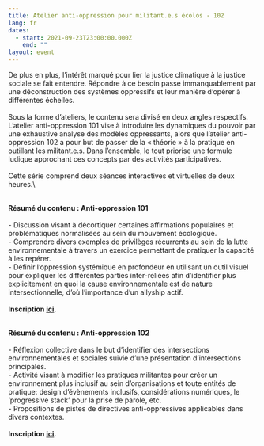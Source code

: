 ```yaml
---
title: Atelier anti-oppression pour militant.e.s écolos - 102
lang: fr
dates:
  - start: 2021-09-23T23:00:00.000Z
    end: ""
layout: event
---
```

De plus en plus, l’intérêt marqué pour lier la justice climatique à la justice sociale se fait entendre. Répondre à ce besoin passe immanquablement par une déconstruction des systèmes oppressifs et leur manière d’opérer à différentes échelles.\
\
Sous la forme d’ateliers, le contenu sera divisé en deux angles respectifs. L’atelier anti-oppression 101 vise à introduire les dynamiques du pouvoir par une exhaustive analyse des modèles oppressants, alors que l’atelier anti-oppression 102 a pour but de passer de la « théorie​​​​​​​ » à la pratique en outillant les militant.e.s. Dans l’ensemble, le tout priorise une formule ludique approchant ces concepts par des activités participatives.\
\
Cette série comprend deux séances interactives et virtuelles de deux heures.\

\
**Résumé du contenu : Anti-oppression 101**\
\
\- Discussion visant à décortiquer certaines affirmations populaires et problématiques normalisées au sein du mouvement écologique.\
\- Comprendre divers exemples de privilèges récurrents au sein de la lutte environnementale à travers un exercice permettant de pratiquer la capacité à les repérer.\
\- Définir l’oppression systémique en profondeur en utilisant un outil visuel pour expliquer les différentes parties inter-reliées afin d’identifier plus explicitement en quoi la cause environnementale est de nature intersectionnelle, d’où l’importance d’un allyship actif.\
\
**Inscription [ici](https://us02web.zoom.us/meeting/register/tZIvdOqhrz0pHNWXgzNKOG1L6aI-sQyoT8tm).**

\
**Résumé du contenu : Anti-oppression 102**\
\
\- Réflexion collective dans le but d’identifier des intersections environnementales et sociales suivie d’une présentation d’intersections principales.\
\- Activité visant à modifier les pratiques militantes pour créer un environnement plus inclusif au sein d’organisations et toute entités de pratique: design d’évènements inclusifs, considérations numériques, le ‘progressive stack’ pour la prise de parole, etc.\
\- Propositions de pistes de directives anti-oppressives applicables dans divers contextes.\
\
**Inscription [ici](https://us02web.zoom.us/meeting/register/tZMsc).**